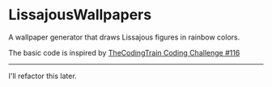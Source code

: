 # LissajousWallpapers
A wallpaper generator that draws Lissajous figures in rainbow colors.

The basic code is inspired by [TheCodingTrain Coding Challenge #116](https://thecodingtrain.com/CodingChallenges/116-lissajous.html)

------
I'll refactor this later.

